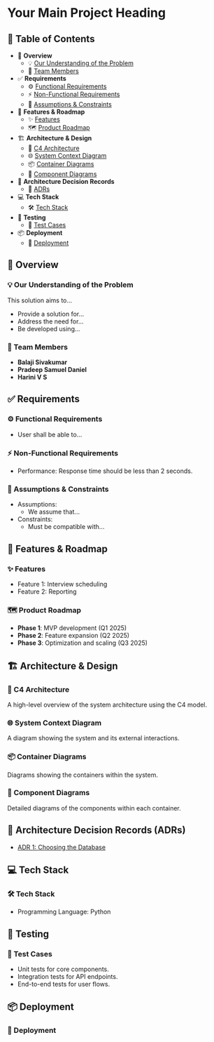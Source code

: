 # Your Main Project Heading

## 🧭 **Table of Contents**

* 📖 **Overview**
    * 💡 [Our Understanding of the Problem](#-our-understanding-of-the-problem)
    * 👥 [Team Members](#-team-members)
* ✅ **Requirements**
    * ⚙️ [Functional Requirements](#-functional-requirements)
    * ⚡ [Non-Functional Requirements](#-non-functional-requirements)
    * 🚧 [Assumptions & Constraints](#-assumptions--constraints)
* 🚀 **Features & Roadmap**
    * ✨ [Features](#-features)
    * 🗺️ [Product Roadmap](#-product-roadmap)
* 🏗️ **Architecture & Design**
    * 🏢 [C4 Architecture](#-c4-architecture)
    * 🌐 [System Context Diagram](#-system-context-diagram)
    * 📦 [Container Diagrams](#-container-diagrams)
    * 🧩 [Component Diagrams](#-component-diagrams)
* 📝 **Architecture Decision Records**
    * 📜 [ADRs](#-architecture-decision-records--adrs-)
* 💻 **Tech Stack**
    * 🛠️ [Tech Stack](#-tech-stack)
* 🧪 **Testing**
    * 🔬 [Test Cases](#-test-cases)
* 📦 **Deployment**
    * 🚀 [Deployment](#-deployment)

## 📖 Overview

### 💡 Our Understanding of the Problem

This solution aims to...

* Provide a solution for...
* Address the need for...
* Be developed using...

### 👥 Team Members

* **Balaji Sivakumar**
* **Pradeep Samuel Daniel**
* **Harini V S**

## ✅ Requirements

### ⚙️ Functional Requirements

* User shall be able to...

### ⚡ Non-Functional Requirements

* Performance: Response time should be less than 2 seconds.

### 🚧️ Assumptions & Constraints

* Assumptions:
    * We assume that...
* Constraints:
    * Must be compatible with...

## 🚀 Features & Roadmap

### ✨ Features

* Feature 1: Interview scheduling
* Feature 2: Reporting

### 🗺️ Product Roadmap

* **Phase 1**: MVP development (Q1 2025)
* **Phase 2**: Feature expansion (Q2 2025)
* **Phase 3**: Optimization and scaling (Q3 2025)

## 🏗️ Architecture & Design

### 🏢 C4 Architecture

A high-level overview of the system architecture using the C4 model.

### 🌐 System Context Diagram

A diagram showing the system and its external interactions.

### 📦 Container Diagrams

Diagrams showing the containers within the system.

### 🧩 Component Diagrams

Detailed diagrams of the components within each container.

## 📝 Architecture Decision Records (ADRs)

* [ADR 1: Choosing the Database](adrs/0001-choosing-the-database.md)

## 💻 Tech Stack

### 🛠️ Tech Stack

* Programming Language: Python

## 🧪 Testing

### 🔬 Test Cases

* Unit tests for core components.
* Integration tests for API endpoints.
* End-to-end tests for user flows.

## 📦 Deployment

### 🚀 Deployment
